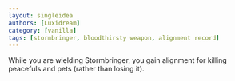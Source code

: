 ```yaml
---
layout: singleidea
authors: [Luxidream]
category: [vanilla]
tags: [stormbringer, bloodthirsty weapon, alignment record]
---
```

While you are wielding Stormbringer, you gain alignment for killing peacefuls and pets (rather than losing it).
